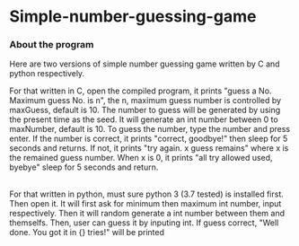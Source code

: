 # Simple-number-guessing-game

<h3 id="intro"> About the program</h3>

Here are two versions of simple number guessing game written by C and python respectively. <br />

For that written in C, open the compiled program, it prints "guess a No. Maximum guess No. is n", the n, maximum guess number is controlled by maxGuess, default is 10. The number to guess will be generated by using the present time as the seed. It will generate an int number between 0 to maxNumber, default is 10. To guess the number, type the number and press enter. If the number is correct, it prints "correct, goodbye!" then sleep for 5 seconds and returns. If not, it prints "try again. x guess remains" where x is the remained guess number. When x is 0, it prints "all try allowed used, byebye" sleep for 5 seconds and return.
<br /><br />


For that written in python, must sure python 3 (3.7 tested) is installed first. Then open it. It will first ask for minimum then maximum int number, input respectively. Then it will random generate a int number between them and themselfs. Then, user can guess it by inputing int. If guess correct, "Well done. You got it in {} tries!" will be printed
